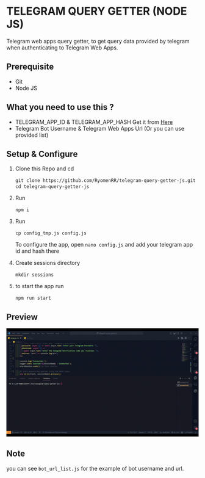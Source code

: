 # TELEGRAM QUERY GETTER (NODE JS)

Telegram web apps query getter, to get query data provided by telegram when authenticating to Telegram Web Apps.

## Prerequisite

- Git
- Node JS

## What you need to use this ?

- TELEGRAM_APP_ID & TELEGRAM_APP_HASH Get it from [Here](https://my.telegram.org/auth?to=apps)
- Telegram Bot Username & Telegram Web Apps Url (Or you can use provided list)

## Setup & Configure

1. Clone this Repo and cd
    ```shell
   git clone https://github.com/RyomenRR/telegram-query-getter-js.git
   cd telegram-query-getter-js
   
3. Run
   ```
   npm i
   ```
   
4. Run
   ```
   cp config_tmp.js config.js
   ```
   To configure the app, open `nano config.js` and add your telegram app id and hash there
5. Create sessions directory
    ```
   mkdir sessions
    ```
6. to start the app run
    ```
    npm run start
    ```

## Preview
![](Preview.gif)

## Note

you can see `bot_url_list.js` for the example of bot username and url.
